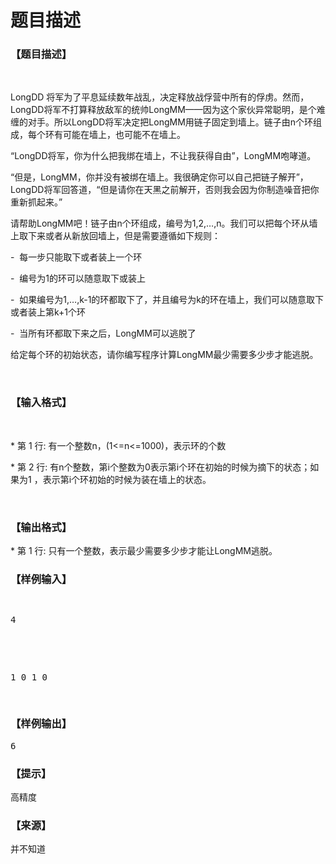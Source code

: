 # 题目描述


<h3>
【题目描述】
</h3>
<p>
<br/>
</p>
<p>
LongDD 将军为了平息延续数年战乱，决定释放战俘营中所有的俘虏。然而，LongDD将军不打算释放敌军的统帅LongMM——因为这个家伙异常聪明，是个难缠的对手。所以LongDD将军决定把LongMM用链子固定到墙上。链子由n个环组成，每个环有可能在墙上，也可能不在墙上。
</p>
<p>
“LongDD将军，你为什么把我绑在墙上，不让我获得自由”，LongMM咆哮道。
</p>
<p>
“但是，LongMM，你并没有被绑在墙上。我很确定你可以自己把链子解开”，LongDD将军回答道，“但是请你在天黑之前解开，否则我会因为你制造噪音把你重新抓起来。”
</p>
<p>
请帮助LongMM吧！链子由n个环组成，编号为1,2,…,n。我们可以把每个环从墙上取下来或者从新放回墙上，但是需要遵循如下规则：
</p>
<p>
-  每一步只能取下或者装上一个环
</p>
<p>
-  编号为1的环可以随意取下或装上
</p>
<p>
-  如果编号为1,…,k-1的环都取下了，并且编号为k的环在墙上，我们可以随意取下或者装上第k+1个环
</p>
<p>
-  当所有环都取下来之后，LongMM可以逃脱了
</p>
<p>
给定每个环的初始状态，请你编写程序计算LongMM最少需要多少步才能逃脱。
</p>
<p>
<br/>
</p>
<h3>
【输入格式】
</h3>
<p>
<br/>
</p>
<p>
* 第 1 行: 有一个整数n，(1&lt;=n&lt;=1000)，表示环的个数
</p>
<p>
* 第 2 行: 有n个整数，第i个整数为0表示第i个环在初始的时候为摘下的状态；如果为1 ，表示第i个环初始的时候为装在墙上的状态。
</p>
<p>
<br/>
</p>
<h3>
【输出格式】
</h3>
<p>
* 第 1 行: 只有一个整数，表示最少需要多少步才能让LongMM逃脱。
</p>
<h3>
【样例输入】
</h3>
<pre><p>
4
</p>

<p>
1 0 1 0<span style="font-family:monospace;"></span> 
</p>
</pre>
<h3>
【样例输出】
</h3>
<pre>6</pre>
<h3>
【提示】
</h3>
<p>
高精度
</p>
<h3>
【来源】
</h3>
<p>
并不知道
</p>
